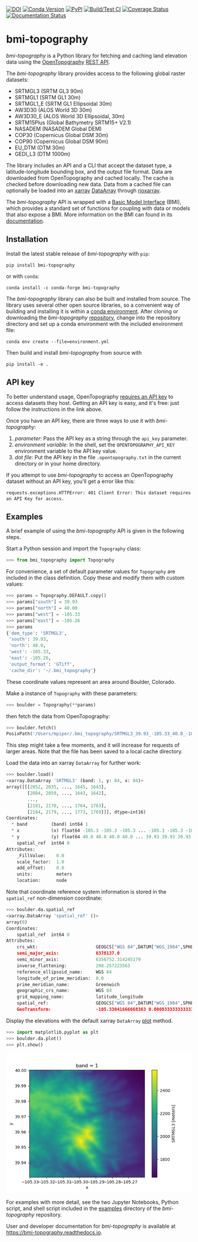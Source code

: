 [![DOI](https://zenodo.org/badge/DOI/10.5281/zenodo.8327417.svg)](https://doi.org/10.5281/zenodo.8327417)
[![Conda Version](https://img.shields.io/conda/vn/conda-forge/bmi-topography.svg)](https://anaconda.org/conda-forge/bmi-topography)
[![PyPI](https://img.shields.io/pypi/v/bmi-topography)](https://pypi.org/project/bmi-topography)
[![Build/Test CI](https://github.com/csdms/bmi-topography/actions/workflows/build-test-ci.yml/badge.svg)](https://github.com/csdms/bmi-topography/actions/workflows/build-test-ci.yml)
[![Coverage Status](https://coveralls.io/repos/github/csdms/bmi-topography/badge.svg?branch=main)](https://coveralls.io/github/csdms/bmi-topography?branch=main)
[![Documentation Status](https://readthedocs.org/projects/bmi-topography/badge/?version=latest)](https://bmi-topography.readthedocs.io/en/latest/?badge=latest)

# bmi-topography

*bmi-topography* is a Python library for fetching and caching
land elevation data
using the [OpenTopography][ot] [REST API][ot-rest].

The *bmi-topography* library provides access to the following global raster datasets:

* SRTMGL3 (SRTM GL3 90m)
* SRTMGL1 (SRTM GL1 30m)
* SRTMGL1_E (SRTM GL1 Ellipsoidal 30m)
* AW3D30 (ALOS World 3D 30m)
* AW3D30_E (ALOS World 3D Ellipsoidal, 30m)
* SRTM15Plus (Global Bathymetry SRTM15+ V2.1)
* NASADEM (NASADEM Global DEM)
* COP30 (Copernicus Global DSM 30m)
* COP90 (Copernicus Global DSM 90m)
* EU_DTM (DTM 30m)
* GEDI_L3 (DTM 1000m)

The library includes an API and a CLI that accept
the dataset type,
a latitude-longitude bounding box, and
the output file format.
Data are downloaded from OpenTopography and cached locally.
The cache is checked before downloading new data.
Data from a cached file can optionally be loaded into an
[xarray][xarray] [DataArray][xarray-da]
through [rioxarray][rioxarray].

The *bmi-topography* API is wrapped with a
[Basic Model Interface][bmi] (BMI),
which provides a standard set of functions for coupling with data or models
that also expose a BMI.
More information on the BMI can found in its [documentation][bmi].

## Installation

Install the latest stable release of *bmi-topography* with `pip`:
```
pip install bmi-topography
```
or with `conda`:
```
conda install -c conda-forge bmi-topography
```

The *bmi-topography* library can also be built and installed from source.
The library uses several other open source libraries,
so a convenient way of building and installing it is within a
[conda environment][conda-env].
After cloning or downloading the *bmi-topography*
[repository][bmi-topo-repo],
change into the repository directory
and set up a conda environment with the included environment file:
```
conda env create --file=environment.yml
```
Then build and install *bmi-topography* from source with
```
pip install -e .
```

## API key

To better understand usage,
OpenTopography [requires an API key][ot-api-key] to access datasets they host.
Getting an API key is easy, and it's free:
just follow the instructions in the link above.

Once you have an API key,
there are three ways to use it with *bmi-topography*:

1. *parameter*: Pass the API key as a string through the `api_key` parameter.
2. *environment variable*: In the shell, set the `OPENTOPOGRAPHY_API_KEY` environment variable to the API key value.
3. *dot file*: Put the API key in the file `.opentopography.txt` in the current directory or in your home directory.

If you attempt to use *bmi-topography* to access an OpenTopography dataset without an API key,
you'll get a error like this:
```
requests.exceptions.HTTPError: 401 Client Error: This dataset requires an API Key for access.
```

## Examples

A brief example of using the *bmi-topography* API is given in the following steps.

Start a Python session and import the `Topography` class:
```python
>>> from bmi_topography import Topography
```

For convenience,
a set of default parameter values for `Topography` are included in the class definition.
Copy these and modify them with custom values:
```python
>>> params = Topography.DEFAULT.copy()
>>> params["south"] = 39.93
>>> params["north"] = 40.00
>>> params["west"] = -105.33
>>> params["east"] = -105.26
>>> params
{'dem_type': 'SRTMGL3',
 'south': 39.93,
 'north': 40.0,
 'west': -105.33,
 'east': -105.26,
 'output_format': 'GTiff',
 'cache_dir': '~/.bmi_topography'}
```
These coordinate values represent an area around Boulder, Colorado.

Make a instance of `Topography` with these parameters:
```python
>>> boulder = Topography(**params)
```
then fetch the data from OpenTopography:
```python
>>> boulder.fetch()
PosixPath('/Users/mpiper/.bmi_topography/SRTMGL3_39.93_-105.33_40.0_-105.26.tif')
```
This step might take a few moments,
and it will increase for requests of larger areas.
Note that the file has been saved to a local cache directory.

Load the data into an xarray `DataArray` for further work:
```python
>>> boulder.load()
<xarray.DataArray 'SRTMGL3' (band: 1, y: 84, x: 84)>
array([[[2052, 2035, ..., 1645, 1643],
        [2084, 2059, ..., 1643, 1642],
        ...,
        [2181, 2170, ..., 1764, 1763],
        [2184, 2179, ..., 1773, 1769]]], dtype=int16)
Coordinates:
  * band         (band) int64 1
  * x            (x) float64 -105.3 -105.3 -105.3 ... -105.3 -105.3 -105.3
  * y            (y) float64 40.0 40.0 40.0 40.0 ... 39.93 39.93 39.93 39.93
    spatial_ref  int64 0
Attributes:
    _FillValue:    0.0
    scale_factor:  1.0
    add_offset:    0.0
    units:         meters
    location:      node
```

Note that coordinate reference system information is stored in the `spatial_ref` non-dimension coordinate:
```python
>>> boulder.da.spatial_ref
<xarray.DataArray 'spatial_ref' ()>
array(0)
Coordinates:
    spatial_ref  int64 0
Attributes:
    crs_wkt:                      GEOGCS["WGS 84",DATUM["WGS_1984",SPHEROID["...
    semi_major_axis:              6378137.0
    semi_minor_axis:              6356752.314245179
    inverse_flattening:           298.257223563
    reference_ellipsoid_name:     WGS 84
    longitude_of_prime_meridian:  0.0
    prime_meridian_name:          Greenwich
    geographic_crs_name:          WGS 84
    grid_mapping_name:            latitude_longitude
    spatial_ref:                  GEOGCS["WGS 84",DATUM["WGS_1984",SPHEROID["...
    GeoTransform:                 -105.33041666668363 0.000833333333333144 0....
```

Display the elevations with the default xarray `DataArray` [plot][xarray-plot] method.
```python
>>> import matplotlib.pyplot as plt
>>> boulder.da.plot()
>>> plt.show()
```

![Example elevation data displayed through *xarray*.](./examples/bmi-topography_ex.png)

For examples with more detail,
see the two Jupyter Notebooks,
Python script, and shell script
included in the [examples][bmi-topo-examples] directory
of the *bmi-topography* repository.

User and developer documentation for *bmi-topography*
is available at https://bmi-topography.readthedocs.io.

<!-- Links (by alpha) -->

[bmi]: https://bmi.readthedocs.io
[bmi-topo-examples]: https://github.com/csdms/bmi-topography/tree/main/examples
[bmi-topo-repo]: https://github.com/csdms/bmi-topography
[conda-env]: https://docs.conda.io/projects/conda/en/latest/user-guide/tasks/manage-environments.html
[ot]: https://opentopography.org/
[ot-api-key]: https://opentopography.org/blog/introducing-api-keys-access-opentopography-global-datasets
[ot-rest]: https://portal.opentopography.org/apidocs/
[rioxarray]: https://corteva.github.io/rioxarray/stable/getting_started/getting_started.html
[xarray]: http://xarray.pydata.org/en/stable/
[xarray-da]: http://xarray.pydata.org/en/stable/api.html#dataarray
[xarray-plot]: https://xarray.pydata.org/en/stable/generated/xarray.plot.plot.html
